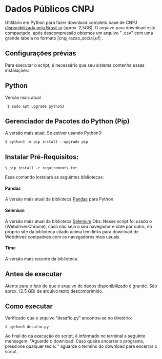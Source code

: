 # Dados Públicos CNPJ 
Utilitário em Python para fazer download completo base de CNPJ [disponibilizada pela Brasil.io](https://brasil.io/dataset/documentos-brasil/documents/) (aprox. 2,5GB). O arquivo para download está compactado, após descompressão obtemos um arquivo  " .csv"
com uma grande tabela no formato [cnpj,razao_social,uf]
.
## Configurações prévias
Para executar o script, é necessário que seu sistema contenha essas instalações:

## Python
Versão mais atual

` $ sudo apt upgrade python3`

## Gerenciador de Pacotes do Python (Pip)
A versão mais atual. Se estiver usando Python3:

`$ python3 -m pip install --upgrade pip`

## Instalar Pré-Requisitos:

`$ pip install -r requirements.txt`

Esse comando instalará as seguintes bibliotecas:

#### Pandas
A versão mais atual da biblioteca [Pandas](https://pandas.pydata.org) para Python. 

#### Selenium
A versão mais atual da biblioteca [Selenium](https://selenium-python.readthedocs.io/#)
Obs: Nesse script foi usado o (Webdriver.Chrome), caso não seja o seu navegador e obte por outro,
no proprio site da biblioteca citado acima tem links para download de Webdrives compatives com
os navegadores mais usuais.

#### Time
A versão mais recente da biblioteca.

## Antes de executar
Atente para o fato de que o arquivo de dados disponibilizado é grande. São aprox. (2.5 GB) de arquivo texto descomprimido.

## Como executar 
 Verificado que o arquivo "desafio.py" encontra-se no diretório:

`$ python3 desafio.py`

Ao final do da execução do script, é informado no terminal a seguinte mensagem:
"Aguarde o download! Caso queira encerrar o programa, pressione qualquer tecla: "
aguarde o termino do download para encerrar o script.
